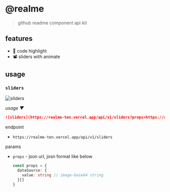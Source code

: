 # @realme

> github readme component api kit

## features

- 💅 code highlight
- 📽 sliders with animate

## usage

### `sliders`

[sliders]: https://realme-ten.vercel.app/api/v1/sliders

![sliders]

_usage ▼_

```markdown
![sliders](https://realme-ten.vercel.app/api/v1/sliders?props=https://raw.githubusercontent.com/JiangWeixian/realme/master/assets/sliders.json)
```

endpoint

- `https://realme-ten.vercel.app/api/v1/sliders`

params

- `props` - json url, josn format like below

  ```ts
  const props = {
    dataSource: {
      value: string // image-base64 string
    }[]
  }
  ```
